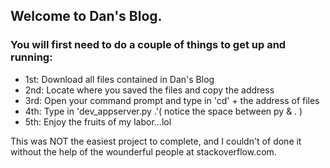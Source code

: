## Welcome to Dan's Blog.

### You will first need to do a couple of things to get up and running:
* 1st: Download all files contained in Dan's Blog
* 2nd: Locate where you saved the files and copy the address
* 3rd: Open your command prompt and type in 'cd' + the address of files
* 4th: Type in 'dev_appserver.py .'( notice the space between py & . )
* 5th: Enjoy the fruits of my labor...lol

This was NOT the easiest project to complete, and I couldn't of done it without the help of the wounderful people at stackoverflow.com.

